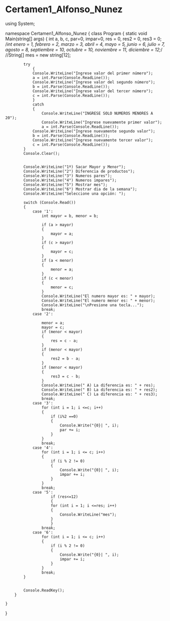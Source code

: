 # Certamen1_Alfonso_Nunez
using System;

namespace Certamen1_Alfonso_Nunez
{
    class Program
    {
        static void Main(string[] args)
        {
            int a, b, c, par=0, impar=0, res = 0, res2 = 0, res3 = 0;
            /*int enero = 1, febrero = 2, marzo = 3, abril = 4, mayo = 5, junio = 6, julio = 7, agosto = 8, septiembre = 10,
                octubre = 10, noviembre = 11, diciembre = 12;*/
            //String[] mes = new string[12];

            try
                {
                Console.WriteLine("Ingrese valor del primer número");
                a = int.Parse(Console.ReadLine());
                Console.WriteLine("Ingrese valor del segundo número");
                b = int.Parse(Console.ReadLine());
                Console.WriteLine("Ingrese valor del tercer número");
                c = int.Parse(Console.ReadLine());
                }
                catch
                {
                    Console.WriteLine("INGRESE SOLO NUMEROS MENORES A 20");
                    Console.WriteLine("Ingrese nuevamente primer valor");
                    a = int.Parse(Console.ReadLine());
                Console.WriteLine("Ingrese nuevamente segundo valor");
                b = int.Parse(Console.ReadLine());
                Console.WriteLine("Ingrese nuevamente tercer valor");
                c = int.Parse(Console.ReadLine());
            }
            Console.Clear();


            Console.WriteLine("1º) Sacar Mayor y Menor");
            Console.WriteLine("2°) Diferencia de productos");
            Console.WriteLine("3°) Numeros pares");
            Console.WriteLine("4°) Numeros impares");
            Console.WriteLine("5°) Mostrar mes");
            Console.WriteLine("6°) Mostrar dia de la semana");
            Console.WriteLine("Seleccione una opción: ");

            switch (Console.Read())
            {
                case '1':
                    int mayor = b, menor = b;

                    if (a > mayor)
                    {
                        mayor = a;
                    }
                    if (c > mayor)
                    {
                        mayor = c;
                    }
                    if (a < menor)
                    {
                        menor = a;
                    }
                    if (c < menor)
                    {
                        menor = c;
                    }
                    Console.WriteLine("El numero mayor es: " + mayor);
                    Console.WriteLine("El numero menor es: " + menor);
                    Console.WriteLine("\nPresione una tecla...");
                    break;
                case '2':
                    
                    menor = a;
                    mayor = c;
                    if (menor < mayor)
                    {
                        res = c - a;
                    }
                    if (menor < mayor)
                    {
                        res2 = b - a;
                    }
                    if (menor < mayor)
                    {
                        res3 = c - b;
                    }
                    Console.WriteLine(" A) La diferencia es: " + res);
                    Console.WriteLine(" B) La diferencia es: " + res2);
                    Console.WriteLine(" C) La diferencia es: " + res3);
                    break;
                case '3':
                    for (int i = 1; i <=c; i++)
                    {
                        if (i%2 ==0)
                        {
                            Console.Write("{0}| ", i);
                            par += i;
                        }
                    }
                    break;
                case '4':
                    for (int i = 1; i <= c; i++)
                    {
                        if (i % 2 != 0)
                        {
                            Console.Write("{0}| ", i);
                            impar += i;
                        }
                    }
                    break;
                case '5':
                        if (res<=12)
                        {
                        for (int i = 1; i <=res; i++)
                        {
                            Console.WriteLine("mes");
                        }
                        }
                    break;
                case '6':
                    for (int i = 1; i <= c; i++)
                    {
                        if (i % 2 != 0)
                        {
                            Console.Write("{0}| ", i);
                            impar += i;
                        }
                    }
                    break;
            }


            Console.ReadKey();
        }
        
    }
    
}
